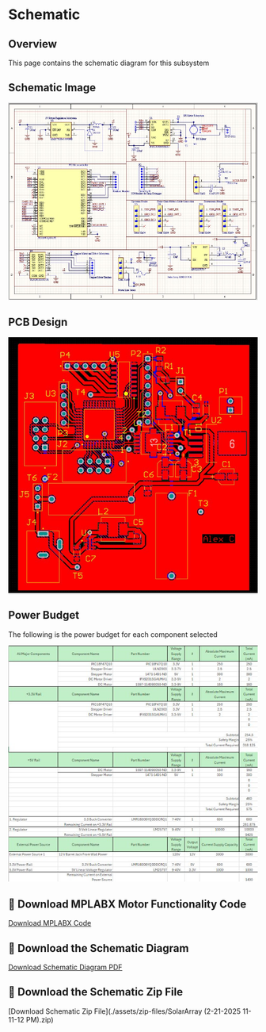 # Schematic
## Overview
This page contains the schematic diagram for this subsystem



## Schematic Image
 ![Image:Schematic](./assets/images/schematicimage.jpg)


## PCB Design
![Image:PCB](./assets/images/image.jpg)

## Power Budget
The following is the power budget for each component selected

 ![Image:Schematic](./assets/images/PowerBudget.jpg)

 ## 📁 Download MPLABX Motor Functionality Code  
[Download MPLABX Code](./assets/documents/mainALEXCFinal.c)

## 📁 Download the Schematic Diagram  
[Download Schematic Diagram PDF](./assets/documents/314SchematicDesign.pdf)

## 📁 Download the Schematic Zip File  
[Download Schematic Zip File](./assets/zip-files/SolarArray (2-21-2025 11-11-12 PM).zip)